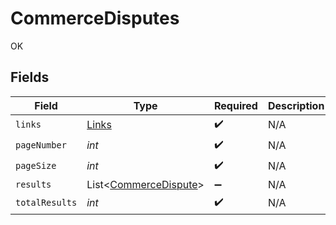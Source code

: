 # CommerceDisputes

OK


## Fields

| Field                                                           | Type                                                            | Required                                                        | Description                                                     |
| --------------------------------------------------------------- | --------------------------------------------------------------- | --------------------------------------------------------------- | --------------------------------------------------------------- |
| `links`                                                         | [Links](../../models/shared/Links.md)                           | :heavy_check_mark:                                              | N/A                                                             |
| `pageNumber`                                                    | *int*                                                           | :heavy_check_mark:                                              | N/A                                                             |
| `pageSize`                                                      | *int*                                                           | :heavy_check_mark:                                              | N/A                                                             |
| `results`                                                       | List<[CommerceDispute](../../models/shared/CommerceDispute.md)> | :heavy_minus_sign:                                              | N/A                                                             |
| `totalResults`                                                  | *int*                                                           | :heavy_check_mark:                                              | N/A                                                             |